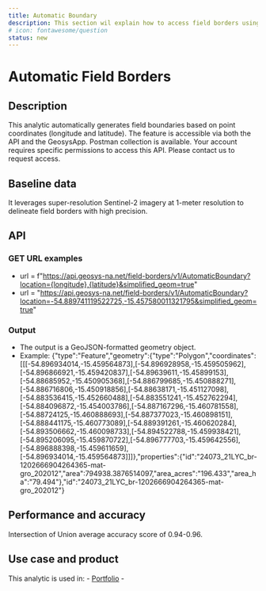 ```yaml
---
title: Automatic Boundary
description: This section wil explain how to access field borders using a longitude and a latitude as the input. 
# icon: fontawesome/question
status: new
---
```


# Automatic Field Borders

## Description

This analytic automatically generates field boundaries based on point coordinates (longitude and latitude). 
The feature is accessible via both the API and the GeosysApp.
Postman collection is available.
Your account requires specific permissions to access this API. Please contact us to request access.

## Baseline data

It leverages super-resolution Sentinel-2 imagery at 1-meter resolution to delineate field borders with high precision.

## API 

<swagger-ui src="https://api.geosys-na.net/field-borders/v1/swagger/v1/swagger.json"/>

### GET URL examples

- url = f"https://api.geosys-na.net/field-borders/v1/AutomaticBoundary?location={longitude},{latitude}&simplified_geom=true"
- url = "https://api.geosys-na.net/field-borders/v1/AutomaticBoundary?location=-54.889741119522725,-15.457580011321795&simplified_geom=true"

### Output

- The output is a GeoJSON-formatted geometry object.
- Example:
{"type":"Feature","geometry":{"type":"Polygon","coordinates":[[[-54.896934014,-15.459564873],[-54.896928958,-15.459505962],[-54.896866921,-15.459420837],[-54.89639611,-15.45899153],[-54.88685952,-15.450905368],[-54.886799685,-15.450888271],[-54.886716806,-15.450918856],[-54.88638171,-15.451127098],[-54.883536415,-15.452660488],[-54.883551241,-15.452762294],[-54.884096872,-15.454003786],[-54.887167296,-15.460781558],[-54.88724125,-15.460888693],[-54.887377023,-15.460898151],[-54.888441175,-15.460773089],[-54.889391261,-15.460620284],[-54.893506662,-15.460098733],[-54.894522788,-15.459938421],[-54.895206095,-15.459870722],[-54.896777703,-15.459642556],[-54.896888398,-15.459611659],[-54.896934014,-15.459564873]]]},"properties":{"id":"24073_21LYC_br-1202666904264365-mat-gro_202012","area":794938.3876514097,"area_acres":"196.433","area_ha":"79.494"},"id":"24073_21LYC_br-1202666904264365-mat-gro_202012"}

## Performance and accuracy

Intersection of Union average accuracy score of 0.94-0.96.

## Use case and product

This analytic is used in:
    - [Portfolio](/earthdaily-documentation/Agro/Portfolio/portfolio_product_site_draft/)
    - 
